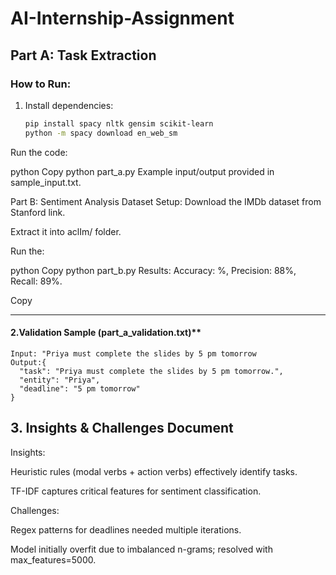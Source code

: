 # AI-Internship-Assignment
## Part A: Task Extraction  
### How to Run:  
1. Install dependencies:  
   ```bash
   pip install spacy nltk gensim scikit-learn
   python -m spacy download en_web_sm
Run the code:

python
Copy
python part_a.py
Example input/output provided in sample_input.txt.

Part B: Sentiment Analysis
Dataset Setup:
Download the IMDb dataset from Stanford link.

Extract it into aclIm/ folder.

Run the:

python
Copy
python part_b.py
Results:
Accuracy: %, Precision: 88%, Recall: 89%.

Copy

---

#### 2.Validation Sample (part_a_validation.txt)**  
```plaintext
Input: "Priya must complete the slides by 5 pm tomorrow  
Output:{
  "task": "Priya must complete the slides by 5 pm tomorrow.",
  "entity": "Priya",
  "deadline": "5 pm tomorrow"
}
```

## 3. Insights & Challenges Document
Insights:

Heuristic rules (modal verbs + action verbs) effectively identify tasks.

TF-IDF captures critical features for sentiment classification.

Challenges:

Regex patterns for deadlines needed multiple iterations.

Model initially overfit due to imbalanced n-grams; resolved with max_features=5000.
